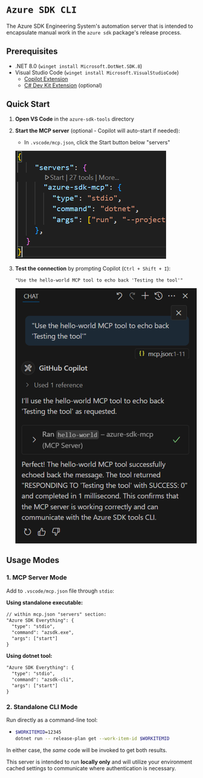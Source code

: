 # `Azure SDK CLI`

The Azure SDK Engineering System's automation server that is intended to encapsulate manual work in the `azure sdk` package's release process.

## Prerequisites

- .NET 8.0 (`winget install Microsoft.DotNet.SDK.8`)
- Visual Studio Code (`winget install Microsoft.VisualStudioCode`)
  - [Copilot Extension](https://marketplace.visualstudio.com/items?itemName=GitHub.copilot)
  - [C# Dev Kit Extension](https://marketplace.visualstudio.com/items?itemName=ms-dotnettools.csdevkit) (optional)

## Quick Start

1. **Open VS Code** in the `azure-sdk-tools` directory
2. **Start the MCP server** (optional - Copilot will auto-start if needed):
   - In `.vscode/mcp.json`, click the Start button below "servers"
   
   ![Screenshot showing the MCP Start button in VS Code's mcp.json file](/tools/azsdk-cli/Azure.Sdk.Tools.Cli/Images/MCP-Start.png)

3. **Test the connection** by prompting Copilot (`Ctrl + Shift + I`):

   ```text
   "Use the hello-world MCP tool to echo back 'Testing the tool'"
   ```

    ![Screenshot showing Github Copilot successfully interacting with the MCP server.](/tools/azsdk-cli/Azure.Sdk.Tools.Cli/Images/MCP-Success-Output.png)

## Usage Modes

### 1. MCP Server Mode

Add to `.vscode/mcp.json` file through `stdio`:

**Using standalone executable:**

```jsonc
// within mcp.json "servers" section:
"Azure SDK Everything": {
  "type": "stdio",
  "command": "azsdk.exe",
  "args": ["start"]
}
```

**Using dotnet tool:**

```jsonc
"Azure SDK Everything": {
  "type": "stdio", 
  "command": "azsdk-cli",
  "args": ["start"]
}
```

### 2. Standalone CLI Mode

Run directly as a command-line tool:

  - ```bash
    $WORKITEMID=12345
    dotnet run -- release-plan get --work-item-id $WORKITEMID
    ```

In either case, the _same_ code will be invoked to get both results.

This server is intended to run **locally only** and will utilize your environment cached settings to communicate where authentication is necessary.
